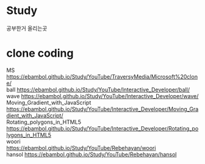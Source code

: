 # Study
공부한거 올리는곳
# clone coding
MS https://ebambol.github.io/Study/YouTube/TraversyMedia/Microsoft%20clone/ <br/>
ball https://ebambol.github.io/Study/YouTube/Interactive_Developer/ball/ <br />
wave https://ebambol.github.io/Study/YouTube/Interactive_Developer/wave/ <br />
Moving_Gradient_with_JavaScript
 https://ebambol.github.io/Study/YouTube/Interactive_Developer/Moving_Gradient_with_JavaScript/ <br />
Rotating_polygons_in_HTML5
https://ebambol.github.io/Study/YouTube/Interactive_Developer/Rotating_polygons_in_HTML5 <br />
woori  
https://ebambol.github.io/Study/YouTube/Rebehayan/woori <br />
hansol
https://ebambol.github.io/Study/YouTube/Rebehayan/hansol